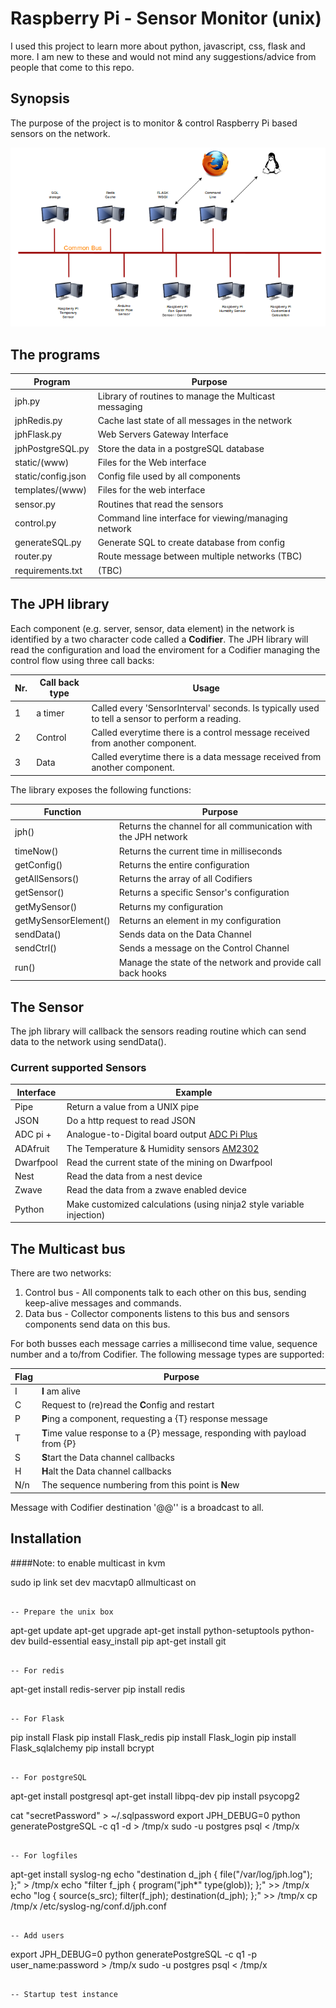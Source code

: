 # Raspberry Pi - Sensor Monitor (unix)

I used this project to learn more about python, javascript, css, flask and more. I am new to these and would not mind any suggestions/advice from people that come to this repo.

## Synopsis

The purpose of the project is to monitor & control Raspberry Pi based sensors on the network.

![Multicast Network](https://github.com/judgewooden/multi-sensor/raw/master/static/network.png)

## The programs

Program | Purpose
------- | -------
jph.py  | Library of routines to manage the Multicast messaging
jphRedis.py   | Cache last state of all messages in the network
jphFlask.py   | Web Servers Gateway Interface
jphPostgreSQL.py   | Store the data in a postgreSQL database
static/(www)       | Files for the Web interface
static/config.json | Config file used by all components
templates/(www)    | Files for the web interface  
sensor.py  | Routines that read the sensors 
control.py | Command line interface for viewing/managing network
generateSQL.py     | Generate SQL to create database from config 
router.py  | Route message between multiple networks (TBC)
requirements.txt | (TBC)

## The JPH library

Each component (e.g. server, sensor, data element) in the network is identified by a two character code called a **Codifier**. The JPH library will read the configuration and load the enviroment for a Codifier managing the control flow using three call backs:

Nr. | Call back type | Usage
--- | -------------- | ------
1   | a timer        | Called every 'SensorInterval' seconds. Is typically used to tell a sensor to perform a reading.
2 | Control | Called everytime there is a control message received from another component.
3 | Data | Called everytime there is a data message received from another component.

The library exposes the following functions:

| Function | Purpose 
| -------- | ------- 
| jph()    | Returns the channel for all communication with the JPH network
| timeNow() | Returns the current time in milliseconds
| getConfig() | Returns the entire configuration
| getAllSensors() | Returns the array of all Codifiers 
| getSensor() | Returns a specific Sensor's configuration
| getMySensor() | Returns my configuration
| getMySensorElement() | Returns an element in my configuration
| sendData() | Sends data on the Data Channel
| sendCtrl() | Sends a message on the Control Channel
| run() | Manage the state of the network and provide call back hooks

## The Sensor

The jph library will callback the sensors reading routine which can send data to the network using sendData(). 

### Current supported Sensors

Interface | Example
--------- | -------
Pipe | Return a value from a UNIX pipe
JSON | Do a http request to read JSON
ADC pi + | Analogue-to-Digital board output [ADC Pi Plus](https://www.abelectronics.co.uk/p/56/ADC-Pi-Plus-Raspberry-Pi-Analogue-to-Digital-converter)
ADAfruit | The Temperature & Humidity sensors [AM2302](https://www.adafruit.com/products/393)
Dwarfpool | Read the current state of the mining on Dwarfpool
Nest | Read the data from a nest device
Zwave | Read the data from a zwave enabled device
Python | Make customized calculations (using ninja2 style variable injection)

## The Multicast bus

There are two networks:

1. Control bus - All components talk to each other on this bus, sending keep-alive messages and commands.
2. Data bus - Collector components listens to this bus and sensors components send data on this bus. 

For both busses each message carries a millisecond time value, sequence number and a to/from Codifier. The following message types are supported:

Flag | Purpose
---- | -------
I | **I** am alive
C | Request to (re)read the **C**onfig and restart
P | **P**ing a component, requesting a {T} response message 
T | **T**ime value response to a {P} message, responding with payload from {P}
S | **S**tart the Data channel callbacks
H | **H**alt the Data channel callbacks
N/n | The sequence numbering from this point is **N**ew 

Message with Codifier destination '@@'' is a broadcast to all.

## Installation

####Note: to enable multicast in kvm 

sudo ip link set dev macvtap0 allmulticast on
```

-- Prepare the unix box

```
apt-get update
apt-get upgrade
apt-get install python-setuptools python-dev build-essential 
easy_install pip 
apt-get install git
```

-- For redis

```
apt-get install redis-server
pip install redis
```

-- For Flask

```
pip install Flask
pip install Flask_redis
pip install Flask_login
pip install Flask_sqlalchemy
pip install bcrypt
```

-- For postgreSQL

```
apt-get install postgresql
apt-get install libpq-dev
pip install psycopg2

cat "secretPassword" > ~/.sqlpassword
export JPH_DEBUG=0
python generatePostgreSQL -c q1 -d > /tmp/x
sudo -u postgres psql < /tmp/x
```

-- For logfiles

```
apt-get install syslog-ng
echo "destination d_jph { file(\"/var/log/jph.log\"); };" > /tmp/x
echo "filter f_jph { program(\"jph*\" type(glob)); };" >> /tmp/x
echo "log { source(s_src); filter(f_jph); destination(d_jph); };" >> /tmp/x
cp /tmp/x /etc/syslog-ng/conf.d/jph.conf
```

-- Add users

```
export JPH_DEBUG=0
python generatePostgreSQL -c q1 -p user_name:password > /tmp/x
sudo -u postgres psql < /tmp/x
```

-- Startup test instance



